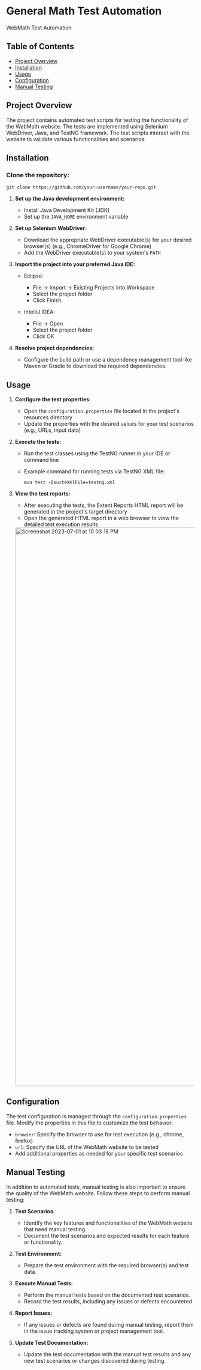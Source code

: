 # General Math Test Automation

WebMath Test Automation

## Table of Contents

- [Project Overview](#project-overview)
- [Installation](#installation)
- [Usage](#usage)
- [Configuration](#configuration)
- [Manual Testing](#manual-testing)
   

## Project Overview

The project contains automated test scripts for testing the functionality of the WebMath website. The tests are implemented using Selenium WebDriver, Java, and TestNG framework. The test scripts interact with the website to validate various functionalities and scenarios.

## Installation

### Clone the repository:

   ```shell
   git clone https://github.com/your-username/your-repo.git
```

1. **Set up the Java development environment:**

   - Install Java Development Kit (JDK)
   - Set up the `JAVA_HOME` environment variable

2. **Set up Selenium WebDriver:**

   - Download the appropriate WebDriver executable(s) for your desired browser(s) (e.g., ChromeDriver for Google Chrome)
   - Add the WebDriver executable(s) to your system's `PATH`

3. **Import the project into your preferred Java IDE:**

   - Eclipse:
     - File -> Import -> Existing Projects into Workspace
     - Select the project folder
     - Click Finish

   - IntelliJ IDEA:
     - File -> Open
     - Select the project folder
     - Click OK

4. **Resolve project dependencies:**

   - Configure the build path or use a dependency management tool like Maven or Gradle to download the required dependencies.

## Usage

1. **Configure the test properties:**

   - Open the `configuration.properties` file located in the project's resources directory
   - Update the properties with the desired values for your test scenarios (e.g., URLs, input data)

2. **Execute the tests:**

   - Run the test classes using the TestNG runner in your IDE or command line

   - Example command for running tests via TestNG XML file:

     ```shell
     mvn test -DsuiteXmlFile=testng.xml
     ```

3. **View the test reports:**

   - After executing the tests, the Extent Reports HTML report will be generated in the project's target directory
   - Open the generated HTML report in a web browser to view the detailed test execution results
  
    <img width="1488" alt="Screenshot 2023-07-01 at 10 03 18 PM" src="https://github.com/ArnazJalse/General-Math-Module/assets/77377394/22bc4870-7c08-4044-beda-419013f34807">


## Configuration

The test configuration is managed through the `configuration.properties` file. Modify the properties in this file to customize the test behavior:

- `browser`: Specify the browser to use for test execution (e.g., chrome, firefox)
- `url`: Specify the URL of the WebMath website to be tested
- Add additional properties as needed for your specific test scenarios

## Manual Testing

In addition to automated tests, manual testing is also important to ensure the quality of the WebMath website. Follow these steps to perform manual testing:

1. **Test Scenarios:**

   - Identify the key features and functionalities of the WebMath website that need manual testing.
   - Document the test scenarios and expected results for each feature or functionality.

2. **Test Environment:**

   - Prepare the test environment with the required browser(s) and test data.

3. **Execute Manual Tests:**

   - Perform the manual tests based on the documented test scenarios.
   - Record the test results, including any issues or defects encountered.

4. **Report Issues:**

   - If any issues or defects are found during manual testing, report them in the issue tracking system or project management tool.

5. **Update Test Documentation:**

   - Update the test documentation with the manual test results and any new test scenarios or changes discovered during testing.




